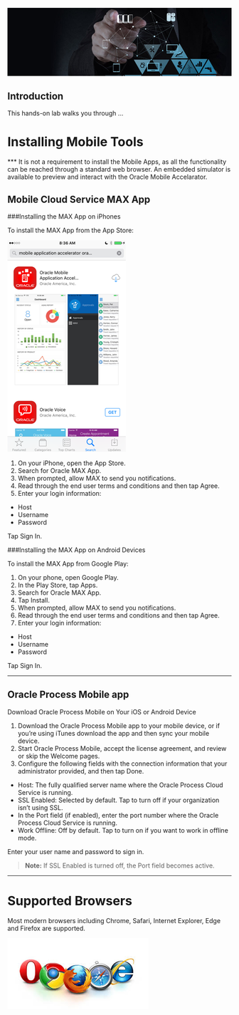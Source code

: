 
![](images/paas-banner-2.jpg)  

## Introduction

This hands-on lab walks you through ...

# Installing Mobile Tools

*** It is not a requirement to install the Mobile Apps, as all the functionality can be reached through a standard web browser. An embedded simulator is available to preview and interact with the Oracle Mobile Accelarator. 

## Mobile Cloud Service MAX App

###Installing the MAX App on iPhones

To install the MAX App from the App Store:

![](images/studentguide/max_app_store1.png)

1. On your iPhone, open the App Store.
2. Search for Oracle MAX App.
3. When prompted, allow MAX to send you notifications.
4. Read through the end user terms and conditions and then tap Agree.
5. Enter your login information:
  - Host
  - Username
  - Password

Tap Sign In.

###Installing the MAX App on Android Devices

To install the MAX App from Google Play:
1. On your phone, open Google Play.
2. In the Play Store, tap Apps.
3. Search for Oracle MAX App.
4. Tap Install.
5. When prompted, allow MAX to send you notifications.
6. Read through the end user terms and conditions and then tap Agree.
7. Enter your login information:

 - Host
 - Username
 - Password

Tap Sign In.

---

## Oracle Process Mobile app

Download Oracle Process Mobile on Your iOS or Android Device

1. Download the Oracle Process Mobile app to your mobile device, or if you’re using iTunes download the app and then sync your mobile device.
2. Start Oracle Process Mobile, accept the license agreement, and review or skip the Welcome pages.
3. Configure the following fields with the connection information that your administrator provided, and then tap Done.
  * Host: The fully qualified server name where the Oracle Process Cloud Service is running.
  * SSL Enabled: Selected by default. Tap to turn off if your organization isn’t using SSL. 
  * In the Port field (if enabled), enter the port number where the Oracle Process Cloud Service is running. 
  * Work Offline: Off by default. Tap to turn on if you want to work in offline mode.

Enter your user name and password to sign in.

> **Note:** If SSL Enabled is turned off, the Port field becomes active.

---

# Supported Browsers

Most modern browsers including Chrome, Safari, Internet Explorer, Edge and Firefox are supported.

![](images/browsers.jpeg)